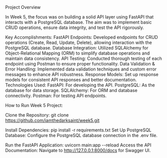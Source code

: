 Project Overview

In Week 5, the focus was on building a solid API layer using FastAPI that interacts with a PostgreSQL database. The aim was to implement basic CRUD operations, ensure data integrity, and test the API rigorously.

Key Accomplishments:
FastAPI Endpoints: Developed endpoints for CRUD operations (Create, Read, Update, Delete), allowing interaction with the PostgreSQL database.
Database Integration: Utilized SQLAlchemy for Object-Relational Mapping (ORM) to simplify database operations and maintain data consistency.
API Testing: Conducted thorough testing of each endpoint using Postman to ensure proper functionality.
Data Validation & Error Handling: Implemented data validation techniques and custom error messages to enhance API robustness.
Response Models: Set up response models for consistent API responses and better documentation.
Technologies Used:
FastAPI: For developing the API.
PostgreSQL: As the database for data storage.
SQLAlchemy: For ORM and database connectivity.
Postman: For testing API endpoints.

How to Run Week 5 Project:

Clone the Repository:
git clone https://github.com/iamthedarksaint/week5.git

Install Dependencies:
pip install -r requirements.txt
Set Up PostgreSQL Database:
Configure the PostgreSQL database connection in the .env file.

Run the FastAPI Application:
uvicorn main:app --reload
Access the API Documentation:
Navigate to http://127.0.0.1:8000/docs for Swagger UI.

